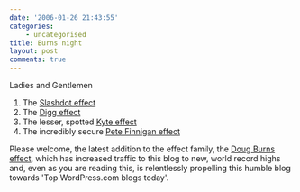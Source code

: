 ```yaml
---
date: '2006-01-26 21:43:55'
categories:
    - uncategorised
title: Burns night
layout: post
comments: true
---
```

Ladies and Gentlemen

1.  The [Slashdot effect](http://en.wikipedia.org/wiki/Slashdot_effect)
2.  The [Digg
    effect](http://www.shaolintiger.com/2006/01/20/i-got-digged-the-digg-effect/)
3.  The lesser, spotted [Kyte
    effect](http://thinkoracle.blogspot.com/2005/12/thomas-kyte-effect.html)
4.  The incredibly secure [Pete Finnigan
    effect](http://oracledoug.com/serendipity/index.php?/archives/880-The-Pete-Finnigan-Effect.html)

Please welcome, the latest addition to the effect family, the [Doug
Burns
effect](http://oracledoug.com/serendipity/index.php?/archives/873-Bits-and-Pieces.html),
which has increased traffic to this blog to new, world record highs and,
even as you are reading this, is relentlessly propelling this humble
blog towards 'Top WordPress.com blogs today'.
